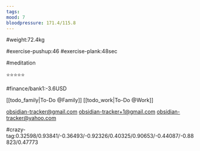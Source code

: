 ```yaml
---
tags: 
mood: 7
bloodpressure: 171.4/115.8
---
```


#weight:72.4kg

#exercise-pushup:46
#exercise-plank:48sec

#meditation

⭐⭐⭐⭐⭐

#finance/bank1:-3.6USD

[[todo_family|To-Do @Family]]
[[todo_work|To-Do @Work]]

obsidian-tracker@gmail.com
obsidian-tracker+1@gmail.com
obsidian-tracker@yahoo.com


#crazy-tag:0.32598/0.93841/-0.36493/-0.92326/0.40325/0.90653/-0.44087/-0.88823/0.47773

